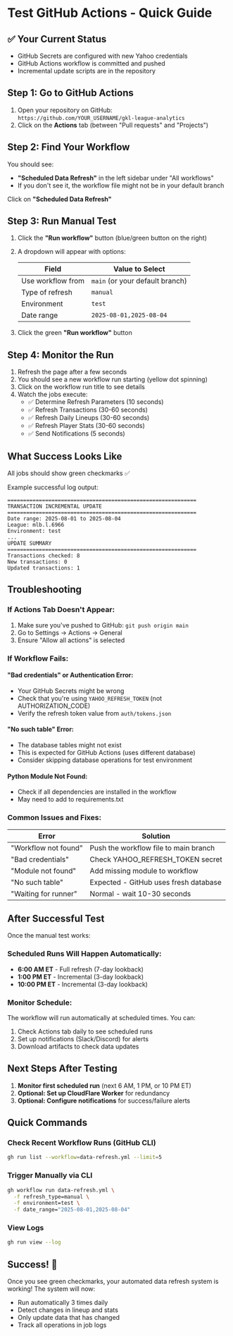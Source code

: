 # Test GitHub Actions - Quick Guide

## ✅ Your Current Status
- GitHub Secrets are configured with new Yahoo credentials
- GitHub Actions workflow is committed and pushed
- Incremental update scripts are in the repository

## Step 1: Go to GitHub Actions

1. Open your repository on GitHub: `https://github.com/YOUR_USERNAME/gkl-league-analytics`
2. Click on the **Actions** tab (between "Pull requests" and "Projects")

## Step 2: Find Your Workflow

You should see:
- **"Scheduled Data Refresh"** in the left sidebar under "All workflows"
- If you don't see it, the workflow file might not be in your default branch

Click on **"Scheduled Data Refresh"**

## Step 3: Run Manual Test

1. Click the **"Run workflow"** button (blue/green button on the right)
2. A dropdown will appear with options:

   | Field | Value to Select |
   |-------|----------------|
   | Use workflow from | `main` (or your default branch) |
   | Type of refresh | `manual` |
   | Environment | `test` |
   | Date range | `2025-08-01,2025-08-04` |

3. Click the green **"Run workflow"** button

## Step 4: Monitor the Run

1. Refresh the page after a few seconds
2. You should see a new workflow run starting (yellow dot spinning)
3. Click on the workflow run title to see details
4. Watch the jobs execute:
   - ✅ Determine Refresh Parameters (10 seconds)
   - ✅ Refresh Transactions (30-60 seconds)
   - ✅ Refresh Daily Lineups (30-60 seconds)
   - ✅ Refresh Player Stats (30-60 seconds)
   - ✅ Send Notifications (5 seconds)

## What Success Looks Like

All jobs should show green checkmarks ✅

Example successful log output:
```
============================================================
TRANSACTION INCREMENTAL UPDATE
============================================================
Date range: 2025-08-01 to 2025-08-04
League: mlb.l.6966
Environment: test
...
UPDATE SUMMARY
============================================================
Transactions checked: 8
New transactions: 0
Updated transactions: 1
```

## Troubleshooting

### If Actions Tab Doesn't Appear:
1. Make sure you've pushed to GitHub: `git push origin main`
2. Go to Settings → Actions → General
3. Ensure "Allow all actions" is selected

### If Workflow Fails:

#### "Bad credentials" or Authentication Error:
- Your GitHub Secrets might be wrong
- Check that you're using `YAHOO_REFRESH_TOKEN` (not AUTHORIZATION_CODE)
- Verify the refresh token value from `auth/tokens.json`

#### "No such table" Error:
- The database tables might not exist
- This is expected for GitHub Actions (uses different database)
- Consider skipping database operations for test environment

#### Python Module Not Found:
- Check if all dependencies are installed in the workflow
- May need to add to requirements.txt

### Common Issues and Fixes:

| Error | Solution |
|-------|----------|
| "Workflow not found" | Push the workflow file to main branch |
| "Bad credentials" | Check YAHOO_REFRESH_TOKEN secret |
| "Module not found" | Add missing module to workflow |
| "No such table" | Expected - GitHub uses fresh database |
| "Waiting for runner" | Normal - wait 10-30 seconds |

## After Successful Test

Once the manual test works:

### Scheduled Runs Will Happen Automatically:
- **6:00 AM ET** - Full refresh (7-day lookback)
- **1:00 PM ET** - Incremental (3-day lookback)  
- **10:00 PM ET** - Incremental (3-day lookback)

### Monitor Schedule:
The workflow will run automatically at scheduled times. You can:
1. Check Actions tab daily to see scheduled runs
2. Set up notifications (Slack/Discord) for alerts
3. Download artifacts to check data updates

## Next Steps After Testing

1. **Monitor first scheduled run** (next 6 AM, 1 PM, or 10 PM ET)
2. **Optional: Set up CloudFlare Worker** for redundancy
3. **Optional: Configure notifications** for success/failure alerts

## Quick Commands

### Check Recent Workflow Runs (GitHub CLI)
```bash
gh run list --workflow=data-refresh.yml --limit=5
```

### Trigger Manually via CLI
```bash
gh workflow run data-refresh.yml \
  -f refresh_type=manual \
  -f environment=test \
  -f date_range="2025-08-01,2025-08-04"
```

### View Logs
```bash
gh run view --log
```

## Success! 🎉

Once you see green checkmarks, your automated data refresh system is working! The system will now:
- Run automatically 3 times daily
- Detect changes in lineup and stats
- Only update data that has changed
- Track all operations in job logs